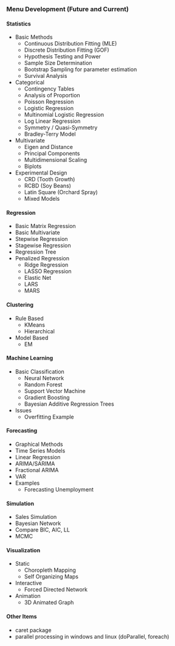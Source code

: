 ### Menu Development (Future and Current)

#### **Statistics**
- Basic Methods
  - Continuous Distribution Fitting (MLE)
  - Discrete Distribution Fitting (GOF)
  - Hypothesis Testing and Power
  - Sample Size Determination
  - Bootstrap Sampling for parameter estimation
  - Survival Analysis
- Categorical
  - Contingency Tables
  - Analysis of Proportion
  - Poisson Regression
  - Logistic Regression
  - Multinomial Logistic Regression
  - Log Linear Regression
  - Symmetry / Quasi-Symmetry
  - Bradley-Terry Model
- Multivariate
  - Eigen and Distance
  - Principal Components
  - Multidimensional Scaling
  - Biplots
- Experimental Design
  - CRD (Tooth Growth)
  - RCBD (Soy Beans)
  - Latin Square (Orchard Spray)
  - Mixed Models

#### **Regression**
- Basic Matrix Regression
- Basic Multivariate
- Stepwise Regression
- Stagewise Regression
- Regression Tree
- Penalized Regression
  - Ridge Regression
  - LASSO Regression
  - Elastic Net
  - LARS
  - MARS


#### **Clustering**
- Rule Based
  - KMeans
  - Hierarchical
- Model Based
  - EM

#### **Machine Learning**
- Basic Classification
  - Neural Network
  - Random Forest
  - Support Vector Machine
  - Gradient Boosting
  - Bayesian Additive Regression Trees
- Issues
  - Overfitting Example

#### **Forecasting**
- Graphical Methods
- Time Series Models
- Linear Regression
- ARIMA/SARIMA
- Fractional ARIMA
- VAR
- Examples
  - Forecasting Unemployment

#### **Simulation**
- Sales Simulation
- Bayesian Network
- Compare BIC, AIC, LL
- MCMC

#### **Visualization**
- Static
  - Choropleth Mapping
  - Self Organizing Maps
- Interactive
  - Forced Directed Network
- Animation
  - 3D Animated Graph

#### **Other Items**
- caret package
- parallel processing in windows and linux (doParallel, foreach)
